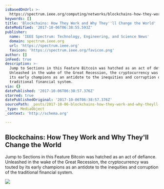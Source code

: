 ```yaml
---
isBasedOnUrl: >-
  https://spectrum.ieee.org/computing/networks/blockchains-how-they-work-and-why-theyll-change-the-world
keywords: []
title: 'Blockchains: How They Work and Why They''ll Change the World'
dateModified: '2017-10-06T06:38:55.593Z'
publisher:
  name: 'IEEE Spectrum: Technology, Engineering, and Science News'
  domain: spectrum.ieee.org
  url: 'https://spectrum.ieee.org'
  favicon: 'https://spectrum.ieee.org/favicon.png'
author: []
inFeed: true
description: >-
  Jump to Sections in this Feature Bitcoin was hatched as an act of defiance.
  Unleashed in the wake of the Great Recession, the cryptocurrency was touted by
  its early champions as an antidote to the inequities and corruption of the
  traditional financial system.
via: {}
datePublished: '2017-10-06T06:38:57.376Z'
starred: true
datePublishedOriginal: '2017-10-06T06:38:57.376Z'
sourcePath: _posts/2017-10-06-blockchains-how-they-work-and-why-theyll-change-the-world.md
_type: MediaObject
_context: 'http://schema.org'

---
```

<article style=""><h1>Blockchains: How They Work and Why They'll Change the World</h1><p>Jump to Sections in this Feature Bitcoin was hatched as an act of defiance. Unleashed in the wake of the Great Recession, the cryptocurrency was touted by its early champions as an antidote to the inequities and corruption of the traditional financial system.</p><img src="https://spectrum.ieee.org/image/Mjk1NzQ0NA.jpeg" /></article>